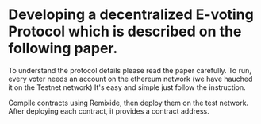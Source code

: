 # Developing a decentralized E-voting Protocol which is described on the following paper.
To understand the protocol details please read the paper carefully. 
To run, every voter needs an account on the ethereum network (we have hauched it on the Testnet network)
It's easy and simple just follow the instruction.


Compile  contracts using Remixide, then deploy them on the test network.
After deploying each contract, it provides a contract address.
 

